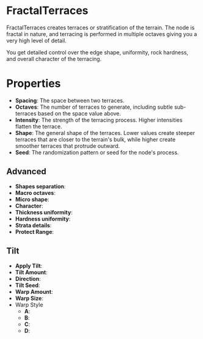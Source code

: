 # FractalTerraces



FractalTerraces creates terraces or stratification of the terrain. The node is fractal in nature, and terracing is performed in multiple octaves giving you a very high level of detail.

You get detailed control over the edge shape, uniformity, rock hardness, and overall character of the terracing.



# Properties

- **Spacing**: The space between two terraces.
- **Octaves**: The number of terraces to generate, including subtle sub-terraces based on the space value above.
- **Intensity**: The strength of the terracing process. Higher intensities flatten the terrace.
- **Shape**: The general shape of the terraces. Lower values create steeper terraces that are closer to the terrain's bulk, while higher create smoother terraces that protrude outward.
- **Seed**: The randomization pattern or seed for the node's process.

## Advanced

- **Shapes separation**: 
- **Macro octaves**: 
- **Micro shape**: 
- **Character**: 
- **Thickness uniformity**: 
- **Hardness uniformity**: 
- **Strata details**: 
- **Protect Range**: 

## Tilt

- **Apply Tilt**: 
- **Tilt Amount**: 
- **Direction**: 
- **Tilt Seed**: 
- **Warp Amount**: 
- **Warp Size**: 
- Warp Style
  - **A**: <desc>
  - **B**: <desc>
  - **C**: <desc>
  - **D**: <desc>



